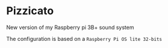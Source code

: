 # Pizzicato
New version of my Raspberry pi 3B+ sound system

The configuration is based on a `Raspberry Pi OS lite 32-bits`

